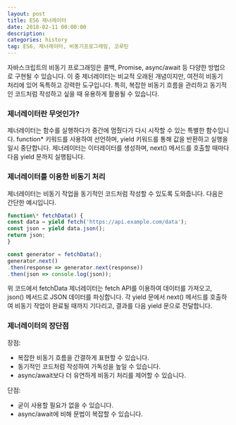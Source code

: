 ```yaml
---
layout: post
title: ES6 제너레이터
date: 2018-02-11 00:00:00
description:
categories: history
tag: ES6, 제너레이터, 비동기프로그래밍, 코루틴
---
```


자바스크립트의 비동기 프로그래밍은 콜백, Promise, async/await 등 다양한 방법으로 구현될 수 있습니다. 이 중 제너레이터는 비교적 오래된 개념이지만, 여전히 비동기 처리에 있어 독특하고 강력한 도구입니다. 특히, 복잡한 비동기 흐름을 관리하고 동기적인 코드처럼 작성하고 싶을 때 유용하게 활용될 수 있습니다.

### 제너레이터란 무엇인가?

제너레이터는 함수를 실행하다가 중간에 멈췄다가 다시 시작할 수 있는 특별한 함수입니다. function\* 키워드를 사용하여 선언하며, yield 키워드를 통해 값을 반환하고 실행을 일시 중단합니다. 제너레이터는 이터레이터를 생성하며, next() 메서드를 호출할 때마다 다음 yield 문까지 실행됩니다.

### 제너레이터를 이용한 비동기 처리

제너레이터는 비동기 작업을 동기적인 코드처럼 작성할 수 있도록 도와줍니다. 다음은 간단한 예시입니다.

```JavaScript
function\* fetchData() {
const data = yield fetch('https://api.example.com/data');
const json = yield data.json();
return json;
}

const generator = fetchData();
generator.next()
.then(response => generator.next(response))
.then(json => console.log(json));
```

위 코드에서 fetchData 제너레이터는 fetch API를 이용하여 데이터를 가져오고, json() 메서드로 JSON 데이터를 파싱합니다. 각 yield 문에서 next() 메서드를 호출하여 비동기 작업이 완료될 때까지 기다리고, 결과를 다음 yield 문으로 전달합니다.

### 제너레이터의 장단점

장점:

- 복잡한 비동기 흐름을 간결하게 표현할 수 있습니다.
- 동기적인 코드처럼 작성하여 가독성을 높일 수 있습니다.
- async/await보다 더 유연하게 비동기 처리를 제어할 수 있습니다.

단점:

- 굳이 사용할 필요가 없을 수 있습니다.
- async/await에 비해 문법이 복잡할 수 있습니다.
